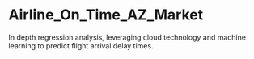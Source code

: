 # Airline_On_Time_AZ_Market
In depth regression analysis, leveraging cloud technology and machine learning to predict flight arrival delay times.
